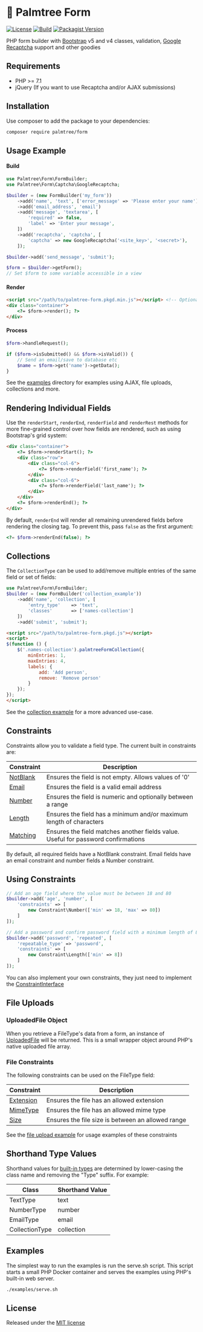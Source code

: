 # :palm_tree: Palmtree Form

[![License](http://img.shields.io/packagist/l/palmtree/form.svg)](LICENSE)
[![Build](https://img.shields.io/github/actions/workflow/status/palmtreephp/form/build.yaml?branch=master)](https://github.com/palmtreephp/form/actions/workflows/build.yaml)
[![Packagist Version](https://img.shields.io/packagist/v/palmtree/form)](https://packagist.org/packages/palmtree/form)

PHP form builder with [Bootstrap](https://getbootstrap.com/) v5 and v4 classes, validation, [Google Recaptcha](https://www.google.com/recaptcha/intro/) support and other goodies

## Requirements
* PHP >= 7.1
* jQuery (If you want to use Recaptcha and/or AJAX submissions)

## Installation

Use composer to add the package to your dependencies:
```sh
composer require palmtree/form
```

## Usage Example

#### Build
```php
use Palmtree\Form\FormBuilder;
use Palmtree\Form\Captcha\GoogleRecaptcha;

$builder = (new FormBuilder('my_form'))
    ->add('name', 'text', ['error_message' => 'Please enter your name'])
    ->add('email_address', 'email')
    ->add('message', 'textarea', [
        'required' => false,
        'label' => 'Enter your message',
    ])
    ->add('recaptcha', 'captcha', [
        'captcha' => new GoogleRecaptcha('<site_key>', '<secret>'),
    ]);

$builder->add('send_message', 'submit');

$form = $builder->getForm();
// Set $form to some variable accessible in a view

```

#### Render
```html
<script src="/path/to/palmtree-form.pkgd.min.js"></script> <!-- Optional -->
<div class="container">
    <?= $form->render(); ?>
</div>
```

#### Process
```php
$form->handleRequest();

if ($form->isSubmitted() && $form->isValid()) {
    // Send an email/save to database etc
    $name = $form->get('name')->getData();
}
```

See the [examples](examples) directory for examples using AJAX, file uploads, collections and more.

## Rendering Individual Fields

Use the `renderStart`, `renderEnd`, `renderField` and `renderRest` methods for more fine-grained control over how fields are rendered, such as using Bootstrap's grid system:

```html
<div class="container">
    <?= $form->renderStart(); ?>
    <div class="row">
        <div class="col-6">
            <?= $form->renderField('first_name'); ?>
        </div>
        <div class="col-6">
            <?= $form->renderField('last_name'); ?>
        </div>
    </div>
    <?= $form->renderEnd(); ?>
</div>
```

By default, `renderEnd` will render all remaining unrendered fields before rendering the closing </form> tag. To prevent this, pass `false` as the first argument:

```php
<?= $form->renderEnd(false); ?>
```

## Collections

The `CollectionType` can be used to add/remove multiple entries of the same field or set of fields:

```php
use Palmtree\Form\FormBuilder;
$builder = (new FormBuilder('collection_example'))
    ->add('name', 'collection', [
        'entry_type'    => 'text',
        'classes'       => ['names-collection']
    ])
    ->add('submit', 'submit');
```

```html
<script src="/path/to/palmtree-form.pkgd.js"></script>
<script>
$(function () {
    $('.names-collection').palmtreeFormCollection({
        minEntries: 1,
        maxEntries: 4,
        labels: {
            add: 'Add person',
            remove: 'Remove person'
        }
    });
});
</script>
```

See the [collection example](examples/collection) for a more advanced use-case.

## Constraints

Constraints allow you to validate a field type. The current built in constraints are:

| Constraint                              | Description                                                                       |
|-----------------------------------------|-----------------------------------------------------------------------------------|
| [NotBlank](src/Constraint/NotBlank.php) | Ensures the field is not empty. Allows values of '0'                              |
| [Email](src/Constraint/Email.php)       | Ensures the field is a valid email address                                        |
| [Number](src/Constraint/Number.php)     | Ensures the field is numeric and optionally between a range                       |
| [Length](src/Constraint/Length.php)     | Ensures the field has a minimum and/or maximum length of characters               |
| [Matching](src/Constraint/Matching.php) | Ensures the field matches another fields value. Useful for password confirmations |

By default, all required fields have a NotBlank constraint.
Email fields have an email constraint and number fields a Number constraint.

## Using Constraints
```php
// Add an age field where the value must be between 18 and 80
$builder->add('age', 'number', [
    'constraints' => [
        new Constraint\Number(['min' => 18, 'max' => 80])
    ]
]);

// Add a password and confirm password field with a minimum length of 8 characters
$builder->add('password', 'repeated', [
    'repeatable_type' => 'password',
    'constraints' => [
        new Constraint\Length(['min' => 8])
    ]
]);

```

You can also implement your own constraints, they just need to implement the [ConstraintInterface](src/Constraint/ConstraintInterface.php)

## File Uploads

### UploadedFile Object

When you retrieve a FileType's data from a form, an instance of [UploadedFile](src/UploadedFile.php) will be returned.
This is a small wrapper object around PHP's native uploaded file array.

### File Constraints

The following constraints can be used on the FileType field:

| Constraint                                     | Description                                       |
|------------------------------------------------|---------------------------------------------------|
| [Extension](src/Constraint/File/Extension.php) | Ensures the file has an allowed extension         |
| [MimeType](src/Constraint/File/MimeType.php)   | Ensures the file has an allowed mime type         |
| [Size](src/Constraint/File/MimeType.php)       | Ensures the file size is between an allowed range |

See the [file upload example](examples/fileupload/index.php) for usage examples of these constraints

## Shorthand Type Values

Shorthand values for [built-in types](src/Type) are determined by lower-casing the class name and removing the "Type" suffix.
For example:

| Class          | Shorthand Value |
|----------------|-----------------|
| TextType       | text            |
| NumberType     | number          |
| EmailType      | email           |
| CollectionType | collection      |

## Examples

The simplest way to run the examples is run the serve.sh script. This script starts a small PHP Docker container
and serves the examples using PHP's built-in web server.

```sh
./examples/serve.sh
```

## License

Released under the [MIT license](LICENSE)
